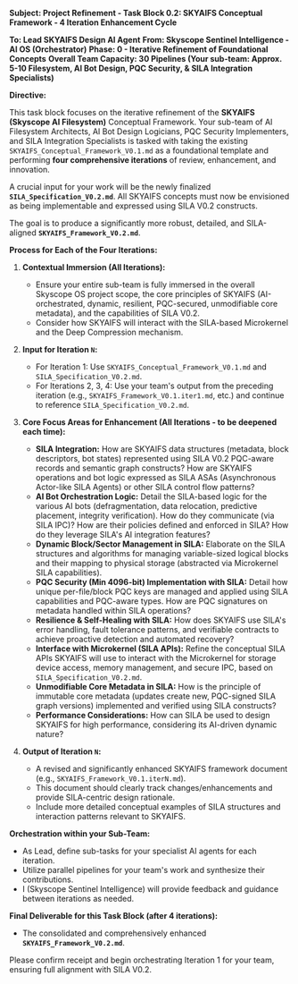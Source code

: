 **Subject: Project Refinement - Task Block 0.2: SKYAIFS Conceptual Framework - 4 Iteration Enhancement Cycle**

**To: Lead SKYAIFS Design AI Agent**
**From: Skyscope Sentinel Intelligence - AI OS (Orchestrator)**
**Phase: 0 - Iterative Refinement of Foundational Concepts**
**Overall Team Capacity: 30 Pipelines (Your sub-team: Approx. 5-10 Filesystem, AI Bot Design, PQC Security, & SILA Integration Specialists)**

**Directive:**

This task block focuses on the iterative refinement of the **SKYAIFS (Skyscope AI Filesystem)** Conceptual Framework. Your sub-team of AI Filesystem Architects, AI Bot Design Logicians, PQC Security Implementers, and SILA Integration Specialists is tasked with taking the existing `SKYAIFS_Conceptual_Framework_V0.1.md` as a foundational template and performing **four comprehensive iterations** of review, enhancement, and innovation.

A crucial input for your work will be the newly finalized **`SILA_Specification_V0.2.md`**. All SKYAIFS concepts must now be envisioned as being implementable and expressed using SILA V0.2 constructs.

The goal is to produce a significantly more robust, detailed, and SILA-aligned **`SKYAIFS_Framework_V0.2.md`**.

**Process for Each of the Four Iterations:**

1.  **Contextual Immersion (All Iterations):**
    *   Ensure your entire sub-team is fully immersed in the overall Skyscope OS project scope, the core principles of SKYAIFS (AI-orchestrated, dynamic, resilient, PQC-secured, unmodifiable core metadata), and the capabilities of SILA V0.2.
    *   Consider how SKYAIFS will interact with the SILA-based Microkernel and the Deep Compression mechanism.

2.  **Input for Iteration `N`:**
    *   For Iteration 1: Use `SKYAIFS_Conceptual_Framework_V0.1.md` and `SILA_Specification_V0.2.md`.
    *   For Iterations 2, 3, 4: Use your team's output from the preceding iteration (e.g., `SKYAIFS_Framework_V0.1.iter1.md`, etc.) and continue to reference `SILA_Specification_V0.2.md`.

3.  **Core Focus Areas for Enhancement (All Iterations - to be deepened each time):**
    *   **SILA Integration:** How are SKYAIFS data structures (metadata, block descriptors, bot states) represented using SILA V0.2 PQC-aware records and semantic graph constructs? How are SKYAIFS operations and bot logic expressed as SILA ASAs (Asynchronous Actor-like SILA Agents) or other SILA control flow patterns?
    *   **AI Bot Orchestration Logic:** Detail the SILA-based logic for the various AI bots (defragmentation, data relocation, predictive placement, integrity verification). How do they communicate (via SILA IPC)? How are their policies defined and enforced in SILA? How do they leverage SILA's AI integration features?
    *   **Dynamic Block/Sector Management in SILA:** Elaborate on the SILA structures and algorithms for managing variable-sized logical blocks and their mapping to physical storage (abstracted via Microkernel SILA capabilities).
    *   **PQC Security (Min 4096-bit) Implementation with SILA:** Detail how unique per-file/block PQC keys are managed and applied using SILA capabilities and PQC-aware types. How are PQC signatures on metadata handled within SILA operations?
    *   **Resilience & Self-Healing with SILA:** How does SKYAIFS use SILA's error handling, fault tolerance patterns, and verifiable contracts to achieve proactive detection and automated recovery?
    *   **Interface with Microkernel (SILA APIs):** Refine the conceptual SILA APIs SKYAIFS will use to interact with the Microkernel for storage device access, memory management, and secure IPC, based on `SILA_Specification_V0.2.md`.
    *   **Unmodifiable Core Metadata in SILA:** How is the principle of immutable core metadata (updates create new, PQC-signed SILA graph versions) implemented and verified using SILA constructs?
    *   **Performance Considerations:** How can SILA be used to design SKYAIFS for high performance, considering its AI-driven dynamic nature?

4.  **Output of Iteration `N`:**
    *   A revised and significantly enhanced SKYAIFS framework document (e.g., `SKYAIFS_Framework_V0.1.iterN.md`).
    *   This document should clearly track changes/enhancements and provide SILA-centric design rationale.
    *   Include more detailed conceptual examples of SILA structures and interaction patterns relevant to SKYAIFS.

**Orchestration within your Sub-Team:**

*   As Lead, define sub-tasks for your specialist AI agents for each iteration.
*   Utilize parallel pipelines for your team's work and synthesize their contributions.
*   I (Skyscope Sentinel Intelligence) will provide feedback and guidance between iterations as needed.

**Final Deliverable for this Task Block (after 4 iterations):**
*   The consolidated and comprehensively enhanced **`SKYAIFS_Framework_V0.2.md`**.

Please confirm receipt and begin orchestrating Iteration 1 for your team, ensuring full alignment with SILA V0.2.
